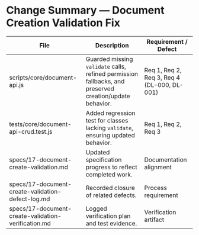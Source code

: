 # Change Summary — Document Creation Validation Fix

| File | Description | Requirement / Defect |
|------|-------------|-----------------------|
| scripts/core/document-api.js | Guarded missing `validate` calls, refined permission fallbacks, and preserved creation/update behavior. | Req 1, Req 2, Req 3, Req 4 (DL-000, DL-001) |
| tests/core/document-api-crud.test.js | Added regression test for classes lacking `validate`, ensuring updated behavior. | Req 1, Req 2, Req 3 |
| specs/17-document-create-validation.md | Updated specification progress to reflect completed work. | Documentation alignment |
| specs/17-document-create-validation-defect-log.md | Recorded closure of related defects. | Process requirement |
| specs/17-document-create-validation-verification.md | Logged verification plan and test evidence. | Verification artifact |
